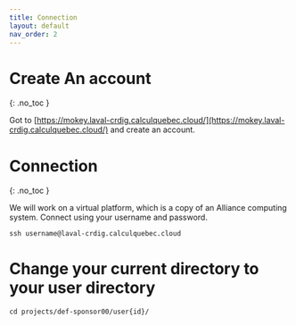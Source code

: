 ```yaml
---
title: Connection
layout: default
nav_order: 2
---
```


# Create An account 
{: .no_toc }

Got to [https://mokey.laval-crdig.calculquebec.cloud/](https://mokey.laval-crdig.calculquebec.cloud/) and create an account. 


# Connection
{: .no_toc }

We will work on a virtual platform, which is a copy of an Alliance computing system.
Connect using your username and password.

```shell
ssh username@laval-crdig.calculquebec.cloud
```

# Change your current directory to your user directory 

```shell
cd projects/def-sponsor00/user{id}/
```

